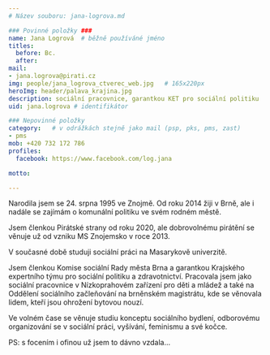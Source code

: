 ```yaml
---
# Název souboru: jana-logrova.md

### Povinné položky ###
name: Jana Logrová	# běžně používáné jméno
titles:
  before: Bc. 
  after:
mail:
- jana.logrova@pirati.cz
img: people/jana_logrova_ctverec_web.jpg   # 165x220px
heroImg: header/palava_krajina.jpg
description: sociální pracovnice, garantkou KET pro sociální politiku	# kratký popis, max 160 znaků
uid: jana.logrova # identifikátor 

### Nepovinné položky
category: 	# v odrážkách stejně jako mail (psp, pks, pms, zast)
- pms
mob: +420 732 172 786
profiles:
  facebook: https://www.facebook.com/log.jana

motto: 

---
```


Narodila jsem se 24. srpna 1995 ve Znojmě. Od roku 2014 žiji v Brně, ale i nadále se zajímám o komunální politiku ve svém rodném městě.

Jsem členkou Pirátské strany od roku 2020, ale dobrovolnému pirátění se věnuje už od vzniku MS Znojemsko v roce 2013. 

V současné době studuji sociální práci na Masarykově univerzitě.

Jsem členkou Komise sociální Rady města Brna a garantkou Krajského expertního týmu pro sociální politiku a zdravotnictví. Pracovala jsem jako sociální pracovnice v Nízkoprahovém zařízení pro děti a mládež a také na Oddělení sociálního začleňování na brněnském magistrátu, kde se věnovala lidem, kteří jsou ohrožení bytovou nouzí.

Ve volném čase se věnuje studiu konceptu sociálního bydlení, odborovému organizování se v sociální práci, vyšívání, feminismu a své kočce.

PS: s focením i ofinou už jsem to dávno vzdala...
